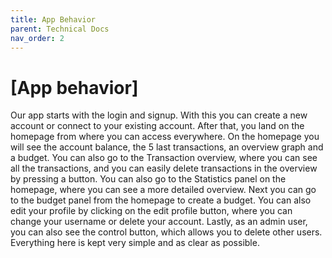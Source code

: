 ```yaml
---
title: App Behavior
parent: Technical Docs
nav_order: 2
---
```




# [App behavior]
Our app starts with the login and signup. With this you can create a new account or connect to your existing account. After that, you land on the homepage from where you can access everywhere. On the homepage you will see the account balance, the 5 last transactions, an overview graph and a budget.  You can also go to the Transaction overview, where you can see all the transactions, and you can easily delete transactions in the overview by pressing a button. You can also go to the Statistics panel on the homepage, where you can see a more detailed overview. Next you can go to the budget panel from the homepage to create a budget. You can also edit your profile by clicking on the edit profile button, where you can change your username or delete your account. Lastly, as an admin user, you can also see the control button, which allows you to delete other users. Everything here is kept very simple and as clear as possible.

